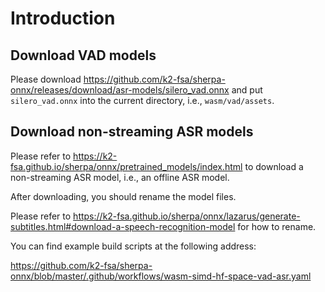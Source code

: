 # Introduction

## Download VAD models

Please download
https://github.com/k2-fsa/sherpa-onnx/releases/download/asr-models/silero_vad.onnx
and put `silero_vad.onnx` into the current directory, i.e., `wasm/vad/assets`.

## Download non-streaming ASR models

Please refer to
https://k2-fsa.github.io/sherpa/onnx/pretrained_models/index.html
to download a non-streaming ASR model, i.e., an offline ASR model.

After downloading, you should rename the model files.

Please refer to
https://k2-fsa.github.io/sherpa/onnx/lazarus/generate-subtitles.html#download-a-speech-recognition-model
for how to rename.

You can find example build scripts at the following address:

  https://github.com/k2-fsa/sherpa-onnx/blob/master/.github/workflows/wasm-simd-hf-space-vad-asr.yaml
